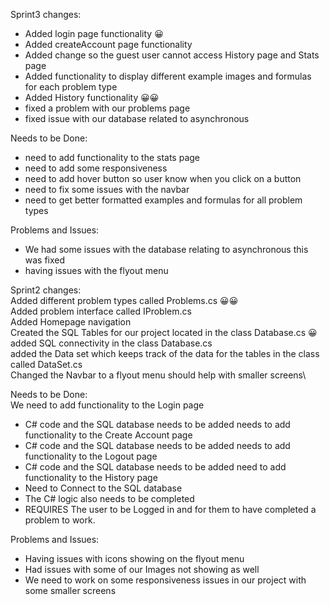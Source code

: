 Sprint3 changes: 
- Added login page functionality 😀
- Added createAccount page functionality
- Added change so the guest user cannot access History page and Stats page
- Added functionality to display different example images and formulas for each problem type
- Added History functionality 😀😀
- fixed a problem with our problems page
- fixed issue with our database related to asynchronous
  
Needs to be Done: 
- need to add functionality to the stats page
- need to add some responsiveness
- need to add hover button so user know when you click on a button
- need to fix some issues with the navbar
- need to get better formatted examples and formulas for all problem types

Problems and Issues:
- We had some issues with the database relating to asynchronous this was fixed
- having issues with the flyout menu
  


Sprint2 changes: \
Added different problem types called Problems.cs 😀😀 \
Added problem interface called IProblem.cs \
Added Homepage navigation\
Created the SQL Tables for our project located in the class Database.cs 😀 \
added SQL connectivity in the class Database.cs\
added the Data set which keeps track of the data for the tables in the class called DataSet.cs\
Changed the Navbar to a flyout menu should help with smaller screens\  

Needs to be Done:\
We need to add functionality to the Login page 
  - C# code and the SQL database needs to be added 
needs to add functionality to the Create Account page 
  - C# code and the SQL database needs to be added 
needs to add functionality to the Logout page 
  - C# code and the SQL database needs to be added 
need to add functionality to the History page 
  - Need to Connect to the SQL database
  - The C# logic also needs to be completed 
  - REQUIRES The user to be Logged in and for them to have completed a problem to work.

Problems and Issues:
  - Having issues with icons showing on the flyout menu
  - Had issues with some of our Images not showing as well
  - We need to work on some responsiveness issues in our project with some smaller screens


